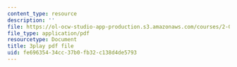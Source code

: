 ```yaml
---
content_type: resource
description: ''
file: https://ol-ocw-studio-app-production.s3.amazonaws.com/courses/2-003sc-engineering-dynamics-fall-2011/fe69635434cc37b0fb32c138d4de5793_NHedXxUO-Bg.pdf
file_type: application/pdf
resourcetype: Document
title: 3play pdf file
uid: fe696354-34cc-37b0-fb32-c138d4de5793
---
```

